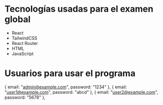 # Tecnologías usadas para el examen global

- React
- TailwindCSS
- React Router
- HTML
- JavaScript

# Usuarios para usar el programa

{ email: "admin@example.com", password: "1234" },
{ email: "user1@example.com", password: "abcd" },
{ email: "user2@example.com", password: "5678" },
